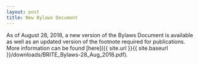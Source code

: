 ```yaml
---
layout: post
title: New Bylaws Document
---
```

As of August 28, 2018, a new version of the Bylaws Document is available
as well as an updated version of the footnote required for publications.
More information can be found [here]({{ site.url }}{{ site.baseurl }}/downloads/BRITE_Bylaws-28_Aug_2018.pdf).